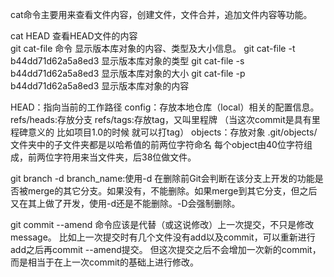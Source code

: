 cat命令主要用来查看文件内容，创建文件，文件合并，追加文件内容等功能。

cat HEAD 查看HEAD文件的内容  
git cat-file 命令 显示版本库对象的内容、类型及大小信息。
git cat-file -t b44dd71d62a5a8ed3 显示版本库对象的类型
git cat-file -s b44dd71d62a5a8ed3 显示版本库对象的大小
git cat-file -p b44dd71d62a5a8ed3 显示版本库对象的内容

HEAD：指向当前的工作路径
config：存放本地仓库（local）相关的配置信息。
refs/heads:存放分支
refs/tags:存放tag，又叫里程牌 （当这次commit是具有里程碑意义的 比如项目1.0的时候 就可以打tag）
objects：存放对象 .git/objects/ 文件夹中的子文件夹都是以哈希值的前两位字符命名 每个object由40位字符组成，前两位字符用来当文件夹，后38位做文件。



git branch -d branch_name:使用-d 在删除前Git会判断在该分支上开发的功能是否被merge的其它分支。如果没有，不能删除。如果merge到其它分支，但之后又在其上做了开发，使用-d还是不能删除。-D会强制删除。

git commit --amend 命令应该是代替（或这说修改）上一次提交，不只是修改message。
比如上一次提交时有几个文件没有add以及commit，可以重新进行add之后再commit --amend提交。
但这次提交之后不会增加一次新的commit，而是相当于在上一次commit的基础上进行修改。

